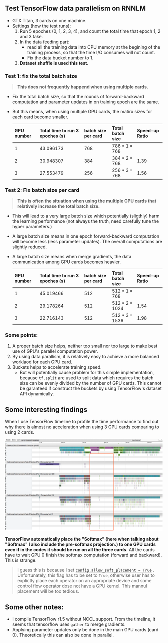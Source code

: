## Test TensorFlow data parallelism on RNNLM

- GTX Titan, 3 cards on one machine.
- Settings (how the test runs):
  1. Run 5 epoches (0, 1, 2, 3, 4), and count the total time that epoch 1, 2 and 3 take.
  1. In the data feeding part:
      - read all the training data into CPU memory at the begining of the training process, so that the time I/O consumes will not count.
      - Fix the data bucket number to 1.
   1. **Dataset shuffle is used this test.**

### Test 1: fix the total batch size

>**This does not frequently happend when using multiple cards.**

- Fix the total batch size, so that the rounds of forward-backward computation and parameter updates in on training epoch are the same.
- But this means, when using multiple GPU cards, the matirx sizes for each card become smaller.

  |GPU number| Total time to run 3 epoches (s) |batch size per card|Total batch size|Speed-up Ratio|
  |--|--|--|--|--|
  |1|43.096173|768| 786 * 1 = 768 ||
  |2|30.948307|384| 384 * 2 = 768 |1.39|
  |3|27.553479|256 | 256 * 3 = 768|1.56|

### Test 2: Fix batch size per card

>**This is often the situation when using the multiple GPU cards that relatively increase the total batch size.**

- This will lead to a very large batch size which potentially (sligthly) harm the learning performance (not always the truth, need carefully tune the hyper parameters.)
- A large batch size means in one epoch forward-backward computation will become less (less parameter updates). The overall computations are slightly reduced.
- A large batch size means when merge gradients, the data communication among GPU cards becomes heavier.


  |GPU number| Total time to run 3 epoches (s) |batch size per card|Total batch size|Speed-up Ratio|
  |--|--|--|--|--|
  |1|45.019466|512|512 * 1 = 768||
  |2|29.178264|512|512 * 2 = 1024|1.54|
  |3|22.716143|512|512 * 3 =  1536|1.98|

### Some points:

1. A proper batch size helps, neither too small nor too large to make best use of GPU's parallel computation power.
2. By using data parallism, it is relatively easy to achieve a more balanced worklaod for each GPU card.
3. Buckets helps to accelerate training speed.
    - But will potentially cause problem for this simple implementation, because `tf.split` are used to split data which requires the batch size can be evenly divided by the number of GPU cards. This cannot be garanteed if construct the buckets by using TensorFlow's dataset API dynamically.

## Some interesting findings

When I use TensorFlow timeline to profile the time performance to find out why there is almost no acceleration when using 3 GPU cards comparing to using 2 cards.

<p align="center">
<img src="images/timeline_for_3_cards.png" width=1000><br/>
</p>

**TensorFlow automatically place the "Softmax" (here when talking about "Softmax" I also include the pre-softmax projection.) to one GPU cards even if in the codes it should be run on all the three cards.** All the cards have to wait GPU 0 finish the softmax computation (forward and backward). This is strange.

>I guess this is because I set [`config.allow_soft_placement = True`]( https://github.com/lcy-seso/dl_framework/blob/master/tensorflow/dataset_api/train.py#L37`) . Unfortunately, this flag has to be set to `True`, otherwise user has to explictly place each operator on an appropriate device and some control flow operator dose not have a GPU kernel. This mannul placement will be too tedious.

## Some other notes:

- I compile TensorFlow r1.5 without NCCL support. From the timeline, it seems that tensorflow uses `gather` to merge gradients.
- Applying parameter updates only be done in the main GPU cards (card 0). Theoretically this can also be done in parallel.
